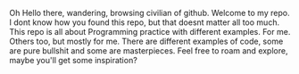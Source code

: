 Oh Hello there, wandering, browsing civilian of github.
Welcome to my repo.
I dont know how you found this repo, but that doesnt matter all too much. This repo is all about Programming practice with different examples. For me. Others too, but mostly for me.
There are different examples of code, some are pure bullshit and some are masterpieces.
Feel free to roam and explore, maybe you'll get some inspiration?
